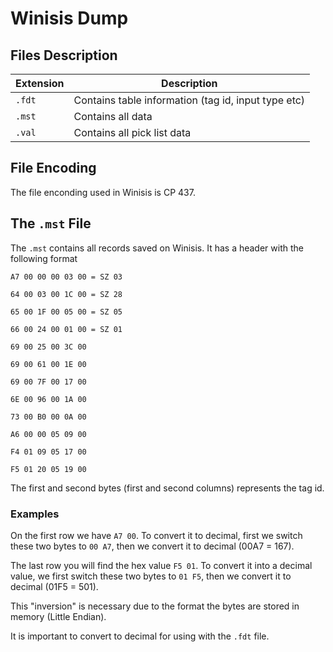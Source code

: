 # Winisis Dump

## Files Description
| Extension | Description |
|-|-|
| `.fdt` | Contains table information (tag id, input type etc) |
| `.mst` | Contains all data |
| `.val` | Contains all pick list data |

## File Encoding
The file enconding used in Winisis is CP 437.

## The `.mst` File
The `.mst` contains all records saved on Winisis.
It has a header with the following format

```Hex
A7 00 00 00 03 00 = SZ 03

64 00 03 00 1C 00 = SZ 28
		
65 00 1F 00 05 00 = SZ 05

66 00 24 00 01 00 = SZ 01

69 00 25 00 3C 00 

69 00 61 00 1E 00

69 00 7F 00 17 00

6E 00 96 00 1A 00

73 00 B0 00 0A 00

A6 00 00 05 09 00

F4 01 09 05 17 00

F5 01 20 05 19 00
```

The first and second bytes (first and second columns) represents the tag id.

### Examples
On the first row we have `A7 00`.
To convert it to decimal, first we switch these two bytes to `00 A7`, then we convert it to decimal (00A7 = 167).

The last row you will find the hex value `F5 01`. To convert it into a decimal value, we first switch these two bytes to `01 F5`, then we convert it to decimal (01F5 = 501).

This "inversion" is necessary due to the format the bytes are stored in memory (Little Endian).

It is important to convert to decimal for using with the `.fdt` file.